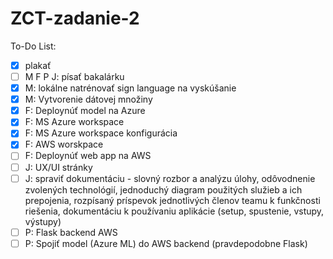 # ZCT-zadanie-2
To-Do List:
  - [x] plakať
  - [ ] M F P J: písať bakalárku
  - [x] M: lokálne natrénovať sign language na vyskúšanie
  - [x] M: Vytvorenie dátovej množiny
  - [x] F: Deploynúť model na Azure
  - [x] F: MS Azure workspace
  - [x] F: MS Azure workspace konfigurácia
  - [x] F: AWS worskpace
  - [ ] F: Deploynúť web app na AWS
  - [ ] J: UX/UI stránky
  - [ ] J: spraviť dokumentáciu - slovný rozbor a analýzu úlohy, odôvodnenie zvolených technológií, jednoduchý diagram použitých služieb a ich prepojenia, rozpísaný príspevok               jednotlivých členov teamu k funkčnosti riešenia, dokumentáciu k používaniu aplikácie (setup, spustenie, vstupy, výstupy)
  - [ ] P: Flask backend AWS
  - [ ] P: Spojiť model (Azure ML) do AWS backend (pravdepodobne Flask)
